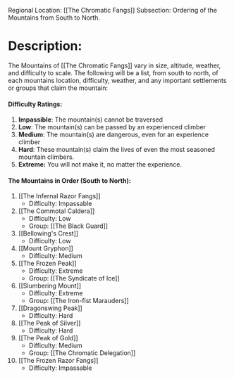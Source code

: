 Regional Location: [[The Chromatic Fangs]]
Subsection: Ordering of the Mountains from South to North.
# Description:
The Mountains of [[The Chromatic Fangs]] vary in size, altitude, weather, and difficulty to scale. The following will be a list, from south to north, of each mountains location, difficulty, weather, and any important settlements or groups that claim the mountain:
#### Difficulty Ratings:
1. **Impassible**: The mountain(s) cannot be traversed
2. **Low**: The mountain(s) can be passed by an experienced climber
3. **Medium**: The mountain(s) are dangerous, even for an experience climber
4. **Hard**: These mountain(s) claim the lives of even the most seasoned mountain climbers. 
5. **Extreme:** You will not make it, no matter the experience.
#### The Mountains in Order (South to North):
1. [[The Infernal Razor Fangs]]
	- Difficulty: Impassable
2. [[The Commotal Caldera]]
	- Difficulty: Low
	- Group: [[The Black Guard]] 
1. [[Bellowing's Crest]]
	- Difficulty: Low
2. [[Mount Gryphon]]
	- Difficulty: Medium
3. [[The Frozen Peak]]
	- Difficulty: Extreme
	- Group: [[The Syndicate of Ice]]
1. [[Slumbering Mount]]
	- Difficulty: Extreme
	- Group: [[The Iron-fist Marauders]]
1. [[Dragonswing Peak]]
	- Difficulty: Hard
2. [[The Peak of Silver]]
	- Difficulty: Hard
3. [[The Peak of Gold]]
	- Difficulty: Medium
	- Group: [[The Chromatic Delegation]]
1. [[The Frozen Razor Fangs]]
	- Difficulty: Impassable
